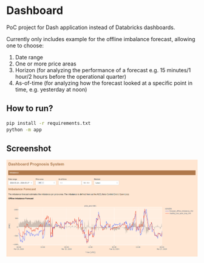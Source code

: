 # Dashboard

PoC project for Dash application instead of Databricks dashboards.

Currently only includes example for the offline imbalance forecast, allowing one to choose:

1. Date range
2. One or more price areas
3. Horizon (for analyzing the performance of a forecast e.g. 15 minutes/1 hour/2 hours before the operational quarter)
4. As-of-time (for analyzing how the forecast looked at a specific point in time, e.g. yesterday at noon)

## How to run?

```bash
pip install -r requirements.txt
python -m app
```

## Screenshot
![Screenshot](docs/screenshot.png)
